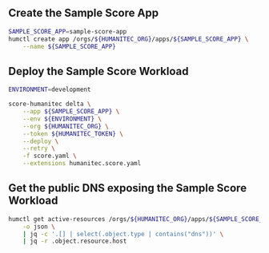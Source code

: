 ## Create the Sample Score App

```bash
SAMPLE_SCORE_APP=sample-score-app
humctl create app /orgs/${HUMANITEC_ORG}/apps/${SAMPLE_SCORE_APP} \
	--name ${SAMPLE_SCORE_APP}
```

## Deploy the Sample Score Workload

```bash
ENVIRONMENT=development
```

```bash
score-humanitec delta \
	--app ${SAMPLE_SCORE_APP} \
	--env ${ENVIRONMENT} \
	--org ${HUMANITEC_ORG} \
	--token ${HUMANITEC_TOKEN} \
	--deploy \
	--retry \
	-f score.yaml \
	--extensions humanitec.score.yaml
```

## Get the public DNS exposing the Sample Score Workload

```bash
humctl get active-resources /orgs/${HUMANITEC_ORG}/apps/${SAMPLE_SCORE_APP}/envs/${ENVIRONMENT}/resources \
	-o json \
	| jq -c '.[] | select(.object.type | contains("dns"))' \
    | jq -r .object.resource.host
```
